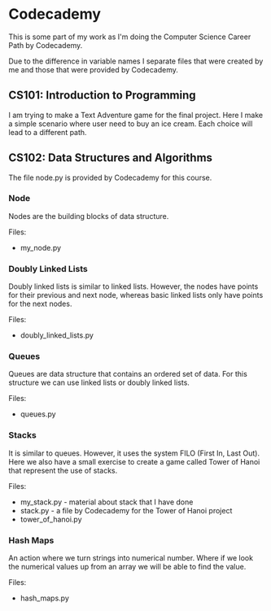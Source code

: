 # Codecademy

This is some part of my work as I'm doing the Computer Science Career Path by Codecademy.

Due to the difference in variable names I separate files that were created by me and those that were provided by Codecademy.

## CS101: Introduction to Programming

I am trying to make a Text Adventure game for the final project. Here I make a simple scenario where user need to buy an ice cream. Each choice will lead to a different path.

## CS102: Data Structures and Algorithms

The file node.py is provided by Codecademy for this course.

### Node

Nodes are the building blocks of data structure.

Files:

* my_node.py

### Doubly Linked Lists

Doubly linked lists is similar to linked lists. However, the nodes have points for their previous and next node, whereas basic linked lists only have points for the next nodes.

Files:

* doubly_linked_lists.py

### Queues

Queues are data structure that contains an ordered set of data. For this structure we can use linked lists or doubly linked lists.

Files:

* queues.py

### Stacks

It is similar to queues. However, it uses the system FILO (First In, Last Out). Here we also have a small exercise to create a game called Tower of Hanoi that represent the use of stacks.

Files:

* my_stack.py - material about stack that I have done
* stack.py - a file by Codecademy for the Tower of Hanoi project
* tower_of_hanoi.py

### Hash Maps

An action where we turn strings into numerical number. Where if we look the numerical values up from an array we will be able to find the value.

Files:

* hash_maps.py